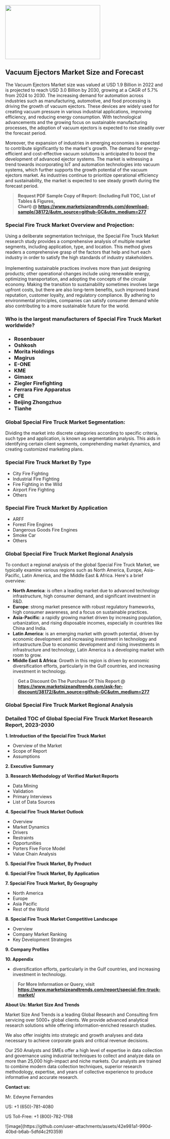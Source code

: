 <p><img class="alignnone size-medium wp-image-20088" src="https://ffe5etoiles.com/wp-content/uploads/2024/12/MST1-300x171.png" alt="" width="300" height="171" /></p><h2>Vacuum Ejectors Market Size and Forecast</h2><p>The Vacuum Ejectors Market size was valued at USD 1.9 Billion in 2022 and is projected to reach USD 3.0 Billion by 2030, growing at a CAGR of 5.7% from 2024 to 2030. The increasing demand for automation across industries such as manufacturing, automotive, and food processing is driving the growth of vacuum ejectors. These devices are widely used for creating vacuum pressure in various industrial applications, improving efficiency, and reducing energy consumption. With technological advancements and the growing focus on sustainable manufacturing processes, the adoption of vacuum ejectors is expected to rise steadily over the forecast period.</p><p>Moreover, the expansion of industries in emerging economies is expected to contribute significantly to the market's growth. The demand for energy-efficient and cost-effective vacuum solutions is anticipated to boost the development of advanced ejector systems. The market is witnessing a trend towards incorporating IoT and automation technologies into vacuum systems, which further supports the growth potential of the vacuum ejectors market. As industries continue to prioritize operational efficiency and sustainability, the market is expected to see steady growth during the forecast period.</p></p><blockquote id="" class=""><strong>Request PDF Sample Copy of Report: (Including Full TOC, List of Tables &amp; Figures, Chart)&nbsp;@&nbsp;<strong><a href="https://www.marketsizeandtrends.com/download-sample/38172/&utm_source=github-GC&utm_medium=277" target="_blank">https://www.marketsizeandtrends.com/download-sample/38172/&utm_source=github-GC&utm_medium=277</a></strong></strong></blockquote><h3 id="" class="">Special Fire Truck Market&nbsp;Overview and Projection:</h3><p id="" class="">Using a deliberate segmentation technique, the Special Fire Truck Market research study provides a comprehensive analysis of multiple market segments, including application, type, and location. This method gives readers a comprehensive grasp of the factors that help and hurt each industry in order to satisfy the high standards of industry stakeholders. <br /> <br />Implementing sustainable practices involves more than just designing products; other operational changes include using renewable energy, optimizing transportation, and adopting the concepts of the circular economy. Making the transition to sustainability sometimes involves large upfront costs, but there are also long-term benefits, such improved brand reputation, customer loyalty, and regulatory compliance. By adhering to environmental principles, companies can satisfy consumer demand while also contributing to a more sustainable future for the world.</p><h3 id="" class="">Who is the largest manufacturers of&nbsp;Special Fire Truck Market worldwide?</h3><h3 class=""><p><ul><li>Rosenbauer </li><li> Oshkosh </li><li> Morita Holdings </li><li> Magirus </li><li> E-ONE </li><li> KME </li><li> Gimaex </li><li> Ziegler Firefighting </li><li> Ferrara Fire Apparatus </li><li> CFE </li><li> Beijing Zhongzhuo </li><li> Tianhe</li></ul></p></h3><h3 id="" class="">Global&nbsp;Special Fire Truck Market Segmentation:</h3><p id="" class="">Dividing the market into discrete categories according to specific criteria, such type and application, is known as segmentation analysis. This aids in identifying certain client segments, comprehending market dynamics, and creating customized marketing plans.</p><h3 id="" class="">Special Fire Truck Market&nbsp;By Type</h3><p><p><ul><li>City Fire Fighting </li><li> Industrial Fire Fighting </li><li> Fire Fighting in the Wild </li><li> Airport Fire Fighting </li><li> Others</p></li></ul></p></p><h3 id="" class="">Special Fire Truck Market&nbsp;By Application</h3><p class=""><p><ul><li>ARFF </li><li> Forest Fire Engines </li><li> Dangerous Goods Fire Engines </li><li> Smoke Car </li><li> Others</li></ul></p></p><h3 id="" class="">Global Special Fire Truck Market Regional Analysis</h3><p id="" class="">To conduct a regional analysis of the global Special Fire Truck Market, we typically examine various regions such as North America, Europe, Asia-Pacific, Latin America, and the Middle East &amp; Africa. Here's a brief overview:</p><ul><li><strong>North America</strong>: is often a leading market due to advanced technology infrastructure, high consumer demand, and significant investment in R&amp;D.</li><li><strong>Europe</strong>: strong market presence with robust regulatory frameworks, high consumer awareness, and a focus on sustainable practices.</li><li><strong>Asia-Pacific</strong>: a rapidly growing market driven by increasing population, urbanization, and rising disposable incomes, especially in countries like China and India.</li><li><strong>Latin America</strong>: is an emerging market with growth potential, driven by economic development and increasing investment in technology and infrastructure.Due to economic development and rising investments in infrastructure and technology, Latin America is a developing market with room to grow.</li><li><strong>Middle East &amp; Africa</strong>: Growth in this region is driven by economic diversification efforts, particularly in the Gulf countries, and increasing investment in technology.</li></ul><blockquote id="" class=""><strong>Get a Discount On The Purchase Of This Report @ <strong><a href="https://www.marketsizeandtrends.com/ask-for-discount/38172/&utm_source=github-GC&utm_medium=277" target="_blank">https://www.marketsizeandtrends.com/ask-for-discount/38172/&utm_source=github-GC&utm_medium=277</a></strong></strong></blockquote><h3 id="" class="">Global Special Fire Truck Market Regional Analysis</h3><h3 id="" class="">Detailed TOC of Global Special Fire Truck Market Research Report, 2023-2030</h3><p id="" class=""><strong>1. Introduction of the Special Fire Truck Market</strong></p><ul><li>Overview of the Market</li><li>Scope of Report</li><li>Assumptions</li></ul><p id="" class=""><strong>2. Executive Summary</strong></p><p id="" class=""><strong>3. Research Methodology of Verified Market Reports</strong></p><ul><li>Data Mining</li><li>Validation</li><li>Primary Interviews</li><li>List of Data Sources</li></ul><p id="" class=""><strong>4. Special Fire Truck Market Outlook</strong></p><ul><li>Overview</li><li>Market Dynamics</li><li>Drivers</li><li>Restraints</li><li>Opportunities</li><li>Porters Five Force Model</li><li>Value Chain Analysis</li></ul><p id="" class=""><strong>5. Special Fire Truck Market, By Product</strong></p><p id="" class=""><strong>6. Special Fire Truck Market, By Application</strong></p><p id="" class=""><strong>7. Special Fire Truck Market, By Geography</strong></p><ul><li>North America</li><li>Europe</li><li>Asia Pacific</li><li>Rest of the World</li></ul><p id="" class=""><strong>8. Special Fire Truck Market Competitive Landscape</strong></p><ul><li>Overview</li><li>Company Market Ranking</li><li>Key Development Strategies</li></ul><p id="" class=""><strong>9. Company Profiles</strong></p><p id="" class=""><strong>10. Appendix</strong></p><ul><li>diversification efforts, particularly in the Gulf countries, and increasing investment in technology.</li></ul><blockquote id="" class=""><strong>For More Information or Query, visit <strong><strong><a href="https://www.marketsizeandtrends.com/report/special-fire-truck-market/" target="_blank">https://www.marketsizeandtrends.com/report/special-fire-truck-market/</a></strong></strong></strong></blockquote><p id="" class=""><strong>About Us: Market Size And Trends</strong></p><p id="" class="">Market Size And Trends is a leading Global Research and Consulting firm servicing over 5000+ global clients. We provide advanced analytical research solutions while offering information-enriched research studies.</p><p id="" class="">We also offer insights into strategic and growth analyses and data necessary to achieve corporate goals and critical revenue decisions.</p><p id="" class="">Our 250 Analysts and SMEs offer a high level of expertise in data collection and governance using industrial techniques to collect and analyze data on more than 25,000 high-impact and niche markets. Our analysts are trained to combine modern data collection techniques, superior research methodology, expertise, and years of collective experience to produce informative and accurate research.</p><p id="" class=""><strong>Contact us:</strong></p><p id="" class="">Mr. Edwyne Fernandes</p><p id="" class="">US: +1 (650)-781-4080</p><p id="" class="">US Toll-Free: +1 (800)-782-1768</p>
![image](https://github.com/user-attachments/assets/42e981a1-990d-40bd-b6ab-5dfd4c2f0359)
